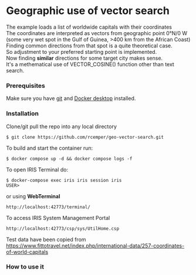 # Geographic use of vector search
The example loads a list of worldwide capitals with their coordinates   
The coordinates are interpreted as vectors from geographic point 0°N/0 W  
(some very wet spot in the Gulf of Guinea, >400 km from the African Coast)   
Finding common directions from that spot is a quite theoretical case.   
So adjustment to your preferred starting point is implemented.   
Now finding **similar** directions for some target city makes sense.   
It's a methematical use of VECTOR_COSINE() function other than text search.   
    
### Prerequisites
Make sure you have [git](https://git-scm.com/book/en/v2/Getting-Started-Installing-Git) and [Docker desktop](https://www.docker.com/products/docker-desktop) installed.
### Installation
Clone/git pull the repo into any local directory
```
$ git clone https://github.com/rcemper/geo-vector-search.git
```
To build and start the container run:
```
$ docker compose up -d && docker compose logs -f
```
To open IRIS Terminal do:
```
$ docker-compose exec iris iris session iris
USER>
```
or using **WebTerminal**
```
http://localhost:42773/terminal/
```
To access IRIS System Management Portal
```
http://localhost:42773/csp/sys/UtilHome.csp
```
Test data have been copied from     
https://www.fittotravel.net/index.php/international-data/257-coordinates-of-world-capitals


### How to use it

